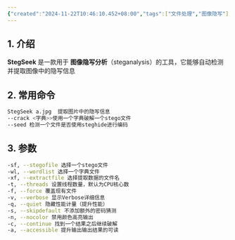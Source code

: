 ```yaml
---
{"created":"2024-11-22T10:46:10.452+08:00","tags":["文件处理","图像隐写"],"Type":"null","dg-publish":true,"aliases":["StegSeek"],"permalink":"/26-工具使用/StegSeek使用/","dgPassFrontmatter":true,"noteIcon":"2"}
---
```


## 1. 介绍
**StegSeek** 是一款用于 **图像隐写分析**（steganalysis）的工具，它能够自动检测并提取图像中的隐写信息
## 2. 常用命令
```bash
StegSeek a.jpg  提取图片中的隐写信息
--crack <字典>>使用一个字典破解一个stego文件
--seed 检测一个文件是否使用steghide进行编码
```

## 3. 参数
```bash
-sf, --stegofile 选择一个stego文件
-wl, --wordlist 选择一个字典文件
-xf, --extractfile 选择提取数据的文件名
-t, --threads 设置线程数量，默认为CPU核心数
-f, --force 覆盖现有文件
-v, --verbose 显示Verbose详细信息
-q, --quiet 隐藏性能计量（提升性能）
-s, --skipdefault 不添加额外的密码猜测
-n, --nocolor 禁用颜色高亮输出
-c, --continue 找到一个结果之后继续破解
-a, --accessible 提升输出输出结果的可读
```
